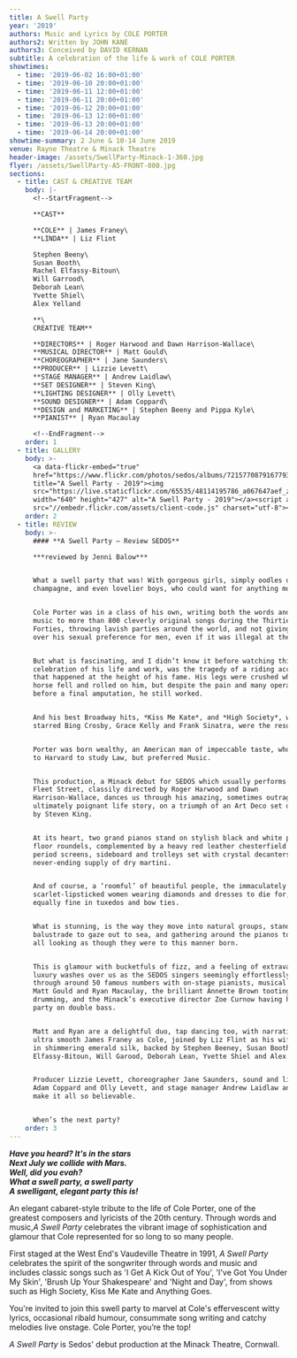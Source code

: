 ```yaml
---
title: A Swell Party
year: '2019'
authors: Music and Lyrics by COLE PORTER
authors2: Written by JOHN KANE
authors3: Conceived by DAVID KERNAN
subtitle: A celebration of the life & work of COLE PORTER
showtimes:
  - time: '2019-06-02 16:00+01:00'
  - time: '2019-06-10 20:00+01:00'
  - time: '2019-06-11 12:00+01:00'
  - time: '2019-06-11 20:00+01:00'
  - time: '2019-06-12 20:00+01:00'
  - time: '2019-06-13 12:00+01:00'
  - time: '2019-06-13 20:00+01:00'
  - time: '2019-06-14 20:00+01:00'
showtime-summary: 2 June & 10-14 June 2019
venue: Rayne Theatre & Minack Theatre
header-image: /assets/SwellParty-Minack-1-360.jpg
flyer: /assets/SwellParty-A5-FRONT-800.jpg
sections:
  - title: CAST & CREATIVE TEAM
    body: |-
      <!--StartFragment-->

      **CAST**

      **COLE** | James Franey\
      **LINDA** | Liz Flint

      Stephen Beeny\
      Susan Booth\
      Rachel Elfassy-Bitoun\
      Will Garrood\
      Deborah Lean\
      Yvette Shiel\
      Alex Yelland

      **\
      CREATIVE TEAM**

      **DIRECTORS** | Roger Harwood and Dawn Harrison-Wallace\
      **MUSICAL DIRECTOR** | Matt Gould\
      **CHOREOGRAPHER** | Jane Saunders\
      **PRODUCER** | Lizzie Levett\
      **STAGE MANAGER** | Andrew Laidlaw\
      **SET DESIGNER** | Steven King\
      **LIGHTING DESIGNER** | Olly Levett\
      **SOUND DESIGNER** | Adam Coppard\
      **DESIGN and MARKETING** | Stephen Beeny and Pippa Kyle\
      **PIANIST** | Ryan Macaulay

      <!--EndFragment-->
    order: 1
  - title: GALLERY
    body: >-
      <a data-flickr-embed="true"
      href="https://www.flickr.com/photos/sedos/albums/72157708791677932"
      title="A Swell Party - 2019"><img
      src="https://live.staticflickr.com/65535/48114195786_a067647aef_z.jpg"
      width="640" height="427" alt="A Swell Party - 2019"></a><script async
      src="//embedr.flickr.com/assets/client-code.js" charset="utf-8"></script>
    order: 2
  - title: REVIEW
    body: >-
      #### **A Swell Party – Review SEDOS**

      ***reviewed by Jenni Balow***


      What a swell party that was! With gorgeous girls, simply oodles of
      champagne, and even lovelier boys, who could want for anything more.


      Cole Porter was in a class of his own, writing both the words and the
      music to more than 800 cleverly original songs during the Thirties and
      Forties, throwing lavish parties around the world, and not giving a damn
      over his sexual preference for men, even if it was illegal at the time.


      But what is fascinating, and I didn’t know it before watching this
      celebration of his life and work, was the tragedy of a riding accident
      that happened at the height of his fame. His legs were crushed when his
      horse fell and rolled on him, but despite the pain and many operations
      before a final amputation, he still worked.


      And his best Broadway hits, *Kiss Me Kate*, and *High Society*, which
      starred Bing Crosby, Grace Kelly and Frank Sinatra, were the result.


      Porter was born wealthy, an American man of impeccable taste, who was sent
      to Harvard to study Law, but preferred Music.


      This production, a Minack debut for SEDOS which usually performs just off
      Fleet Street, classily directed by Roger Harwood and Dawn
      Harrison-Wallace, dances us through his amazing, sometimes outrageous,
      ultimately poignant life story, on a triumph of an Art Deco set designed
      by Steven King.


      At its heart, two grand pianos stand on stylish black and white patterned
      floor roundels, complemented by a heavy red leather chesterfield sofa,
      period screens, sideboard and trolleys set with crystal decanters and a
      never-ending supply of dry martini.


      And of course, a ‘roomful’ of beautiful people, the immaculately coiffured
      scarlet-lipsticked women wearing diamonds and dresses to die for, the men
      equally fine in tuxedos and bow ties.


      What is stunning, is the way they move into natural groups, standing at a
      balustrade to gaze out to sea, and gathering around the pianos to sing,
      all looking as though they were to this manner born.


      This is glamour with bucketfuls of fizz, and a feeling of extravagant
      luxury washes over us as the SEDOS singers seemingly effortlessly swing
      through around 50 famous numbers with on-stage pianists, musical director
      Matt Gould and Ryan Macaulay, the brilliant Annette Brown tooting and
      drumming, and the Minack’s executive director Zoe Curnow having her own
      party on double bass.


      Matt and Ryan are a delightful duo, tap dancing too, with narration by the
      ultra smooth James Franey as Cole, joined by Liz Flint as his wife Linda
      in shimmering emerald silk, backed by Stephen Beeney, Susan Booth, Rachel
      Elfassy-Bitoun, Will Garood, Deborah Lean, Yvette Shiel and Alex Yelland.


      Producer Lizzie Levett, choreographer Jane Saunders, sound and lighting
      Adam Coppard and Olly Levett, and stage manager Andrew Laidlaw and team
      make it all so believable.


      When’s the next party?
    order: 3
---
```

<!--StartFragment-->

***Have you heard? It's in the stars***\
***Next July we collide with Mars.***\
***Well, did you evah?***\
***What a swell party, a swell party***\
***A swelligant, elegant party this is!***

An elegant cabaret-style tribute to the life of Cole Porter, one of the greatest composers and lyricists of the 20th century. Through words and music,*A Swell Party* celebrates the vibrant image of sophistication and glamour that Cole represented for so long to so many people.

First staged at the West End's Vaudeville Theatre in 1991, *A Swell Party* celebrates the spirit of the songwriter through words and music and includes classic songs such as 'I Get A Kick Out of You', 'I've Got You Under My Skin', 'Brush Up Your Shakespeare' and 'Night and Day', from shows such as High Society, Kiss Me Kate and Anything Goes.

You're invited to join this swell party to marvel at Cole's effervescent witty lyrics, occasional ribald humour, consummate song writing and catchy melodies live onstage. Cole Porter, you’re the top!

*A Swell Party* is Sedos' debut production at the Minack Theatre, Cornwall.

<!--EndFragment-->